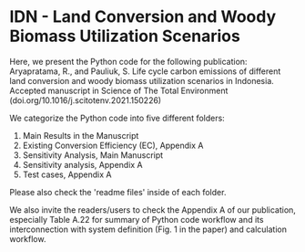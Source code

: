 # IDN - Land Conversion and Woody Biomass Utilization Scenarios

Here, we present the Python code for the following publication:
Aryapratama, R., and Pauliuk, S. Life cycle carbon emissions of different land conversion and woody biomass utilization scenarios in Indonesia. Accepted manuscript in Science of The Total Environment (doi.org/10.1016/j.scitotenv.2021.150226)

We categorize the Python code into five different folders:
1. Main Results in the Manuscript
2. Existing Conversion Efficiency (EC), Appendix A
3. Sensitivity Analysis, Main Manuscript
4. Sensitivity analysis, Appendix A
5. Test cases, Appendix A

Please also check the 'readme files' inside of each folder.

We also invite the readers/users to check the Appendix A of our publication, especially Table A.22 for summary of Python code workflow and its interconnection with system definition (Fig. 1 in the paper) and calculation workflow. 


